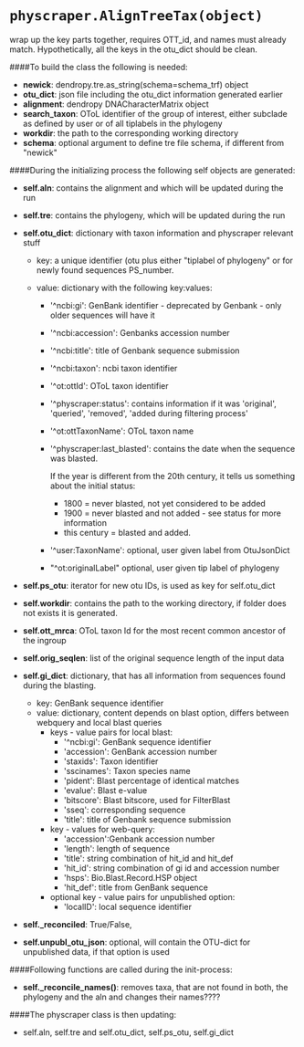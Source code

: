 
`physcraper.AlignTreeTax(object)`
=====================================================

wrap up the key parts together, requires OTT_id, and names must already match.
Hypothetically, all the keys in the  otu_dict should be clean.

####To build the class the following is needed:

  * **newick**: dendropy.tre.as_string(schema=schema_trf) object
  * **otu_dict**: json file including the otu_dict information generated earlier
  * **alignment**: dendropy DNACharacterMatrix object
  * **search_taxon**: OToL identifier of the group of interest, either subclade as defined by user or of
                    all tiplabels in the phylogeny
  * **workdir**: the path to the corresponding working directory
  * **schema**: optional argument to define tre file schema, if different from "newick"

####During the initializing process the following self objects are generated:

  * **self.aln**: contains the alignment and which will be updated during the run
  * **self.tre**: contains the phylogeny, which will be updated during the run
  * **self.otu_dict**: dictionary with taxon information and physcraper relevant stuff
        
       * key: a unique identifier (otu plus either "tiplabel of phylogeny" or for newly found sequences
            PS_number.
       * value: dictionary with the following key:values:
              
            * '^ncbi:gi': GenBank identifier - deprecated by Genbank - only older sequences will have it
            * '^ncbi:accession': Genbanks accession number
            * '^ncbi:title': title of Genbank sequence submission
            * '^ncbi:taxon': ncbi taxon identifier
            * '^ot:ottId': OToL taxon identifier
            * '^physcraper:status': contains information if it was 'original', 'queried', 'removed',
                                'added during filtering process'
            * '^ot:ottTaxonName': OToL taxon name
            * '^physcraper:last_blasted': contains the date when the sequence was blasted.
                                        
                 If the year is different from the 20th century, it tells us
                 something about the initial status:
                 * 1800 = never blasted, not yet considered to be added
                 * 1900 = never blasted and not added - see status for more information
                 * this century = blasted and added.
            * '^user:TaxonName': optional, user given label from OtuJsonDict
            * "^ot:originalLabel" optional, user given tip label of phylogeny
  * **self.ps_otu**: iterator for new otu IDs, is used as key for self.otu_dict
  * **self.workdir**: contains the path to the working directory, if folder does not exists it is generated.
  * **self.ott_mrca**: OToL taxon Id for the most recent common ancestor of the ingroup
  * **self.orig_seqlen**: list of the original sequence length of the input data
  * **self.gi_dict**: dictionary, that has all information from sequences found during the blasting.
        
    * key: GenBank sequence identifier
    * value: dictionary, content depends on blast option, differs between webquery and local blast queries
        * keys - value pairs for local blast:
            * '^ncbi:gi': GenBank sequence identifier
            * 'accession': GenBank accession number
            * 'staxids': Taxon identifier
            * 'sscinames': Taxon species name
            * 'pident': Blast  percentage of identical matches
            * 'evalue': Blast e-value
            * 'bitscore': Blast bitscore, used for FilterBlast
            * 'sseq': corresponding sequence
            * 'title': title of Genbank sequence submission
        * key - values for web-query:
            * 'accession':Genbank accession number
            * 'length': length of sequence
            * 'title': string combination of hit_id and hit_def
            * 'hit_id': string combination of gi id and accession number
            * 'hsps': Bio.Blast.Record.HSP object
            * 'hit_def': title from GenBank sequence
        * optional key - value pairs for unpublished option:
            * 'localID': local sequence identifier
  * **self._reconciled**: True/False,
  * **self.unpubl_otu_json**: optional, will contain the OTU-dict for unpublished data, if that option is used

####Following functions are called during the init-process:

  * **self._reconcile_names()**: 
        removes taxa, that are not found in both, the phylogeny and the aln and changes their names????

####The physcraper class is then updating: 
  * self.aln, self.tre and self.otu_dict, self.ps_otu, self.gi_dict


